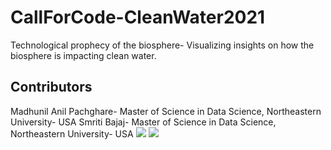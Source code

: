 # CallForCode-CleanWater2021
Technological prophecy of the biosphere- Visualizing insights on how the biosphere is impacting clean water.


## Contributors
Madhunil Anil Pachghare- Master of Science in Data Science, Northeastern University- USA
Smriti Bajaj- Master of Science in Data Science, Northeastern University- USA
[![](https://avatars.githubusercontent.com/u/30683141?s=460&v=4)](https://github.com/remarkablemark)
[![](https://avatars.githubusercontent.com/u/38141850?s=260&v=4)](https://github.com/remarkablemark)
